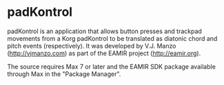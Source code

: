 # padKontrol
padKontrol is an application that allows button presses and trackpad movements from a Korg padKontrol to be translated as diatonic chord and pitch events (respectively). It was developed by V.J. Manzo (http://vjmanzo.com) as part of the EAMIR project (http://eamir.org). 

The source requires Max 7 or later and the EAMIR SDK package available through Max in the "Package Manager". 

